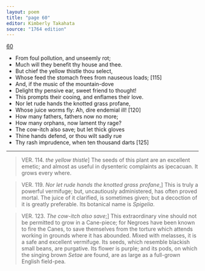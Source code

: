 ```yaml
---
layout: poem
title: "page 60"
editor: Kimberly Takahata
source: "1764 edition"
---
```



[60]()

- From foul pollution, and unseemly rot;
- Much will they benefit thy house and thee.
- But chief the yellow thistle thou select,
- Whose feed the stomach frees from nauseous loads; [115]
- And, if the music of the mountain-dove
- Delight thy pensive ear, sweet friend to thought!
- This prompts their cooing, and enflames their love.
- Nor let rude hands the knotted grass profane,
- Whose juice worms fly: Ah, dire endemial ill! [120]
- How many fathers, fathers now no more;
- How many orphans, now lament thy rage?
- The cow-itch also save; but let thick gloves
- Thine hands defend, or thou wilt sadly rue
- Thy rash imprudence, when ten thousand darts [125]

---

> VER. 114. *the yellow thistle*\] The seeds of this plant are an excellent emetic; and almost as useful in dysenteric complaints as ipecacuan. It grows every where.

> VER. 119. *Nor let rude hands the knotted grass profane*,\] This is truly a powerful vermifuge; but, uncautiously administered, has often proved mortal. The juice of it clarified, is sometimes given; but a decoction of it is greatly preferable. Its botanical name is *Spigelia*.

> VER. 123. *The cow-itch also save*;\] This extraordinary vine should not be permitted to grow in a Cane-piece; for Negroes have been known to fire the Canes, to save themselves from the torture which attends working in grounds where it has abounded. Mixed with melasses, it is a safe and excellent vermifuge. Its seeds, which resemble blackish small beans, are purgative. Its flower is purple; and its pods, on which the singing brown *Setae* are found, are as large as a full-grown English field-pea. 